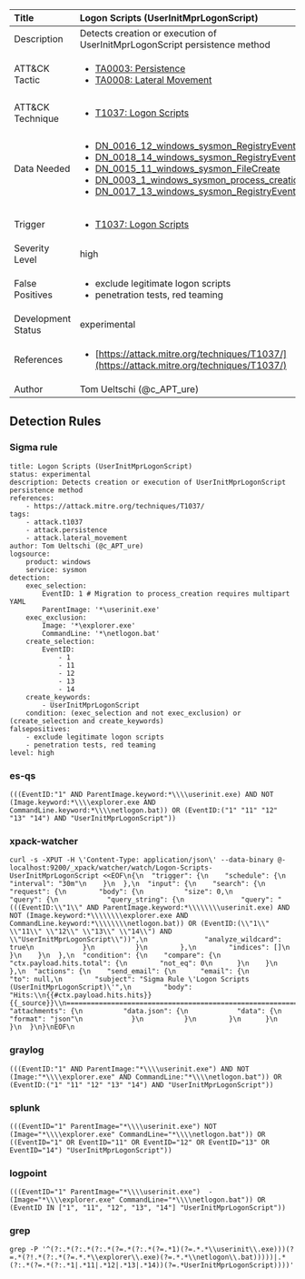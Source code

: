 | Title                | Logon Scripts (UserInitMprLogonScript)                                                                                                                                                 |
|:---------------------|:------------------------------------------------------------------------------------------------------------------------------------------------------------|
| Description          | Detects creation or execution of UserInitMprLogonScript persistence method                                                                                                                                           |
| ATT&amp;CK Tactic    | <ul><li>[TA0003: Persistence](https://attack.mitre.org/tactics/TA0003)</li><li>[TA0008: Lateral Movement](https://attack.mitre.org/tactics/TA0008)</li></ul>  |
| ATT&amp;CK Technique | <ul><li>[T1037: Logon Scripts](https://attack.mitre.org/techniques/T1037)</li></ul>                             |
| Data Needed          | <ul><li>[DN_0016_12_windows_sysmon_RegistryEvent](../Data_Needed/DN_0016_12_windows_sysmon_RegistryEvent.md)</li><li>[DN_0018_14_windows_sysmon_RegistryEvent](../Data_Needed/DN_0018_14_windows_sysmon_RegistryEvent.md)</li><li>[DN_0015_11_windows_sysmon_FileCreate](../Data_Needed/DN_0015_11_windows_sysmon_FileCreate.md)</li><li>[DN_0003_1_windows_sysmon_process_creation](../Data_Needed/DN_0003_1_windows_sysmon_process_creation.md)</li><li>[DN_0017_13_windows_sysmon_RegistryEvent](../Data_Needed/DN_0017_13_windows_sysmon_RegistryEvent.md)</li></ul>                                                         |
| Trigger              | <ul><li>[T1037: Logon Scripts](../Triggers/T1037.md)</li></ul>  |
| Severity Level       | high                                                                                                                                                 |
| False Positives      | <ul><li>exclude legitimate logon scripts</li><li>penetration tests, red teaming</li></ul>                                                                  |
| Development Status   | experimental                                                                                                                                                |
| References           | <ul><li>[https://attack.mitre.org/techniques/T1037/](https://attack.mitre.org/techniques/T1037/)</li></ul>                                                          |
| Author               | Tom Ueltschi (@c_APT_ure)                                                                                                                                                |


## Detection Rules

### Sigma rule

```
title: Logon Scripts (UserInitMprLogonScript)
status: experimental
description: Detects creation or execution of UserInitMprLogonScript persistence method
references:
    - https://attack.mitre.org/techniques/T1037/
tags:
    - attack.t1037
    - attack.persistence
    - attack.lateral_movement
author: Tom Ueltschi (@c_APT_ure)
logsource:
    product: windows
    service: sysmon
detection:
    exec_selection:
        EventID: 1 # Migration to process_creation requires multipart YAML
        ParentImage: '*\userinit.exe'
    exec_exclusion:
        Image: '*\explorer.exe'
        CommandLine: '*\netlogon.bat'
    create_selection:
        EventID:
            - 1
            - 11
            - 12
            - 13
            - 14
    create_keywords:
        - UserInitMprLogonScript
    condition: (exec_selection and not exec_exclusion) or (create_selection and create_keywords)
falsepositives:
    - exclude legitimate logon scripts
    - penetration tests, red teaming
level: high
```





### es-qs
    
```
(((EventID:"1" AND ParentImage.keyword:*\\\\userinit.exe) AND NOT (Image.keyword:*\\\\explorer.exe AND CommandLine.keyword:*\\\\netlogon.bat)) OR (EventID:("1" "11" "12" "13" "14") AND "UserInitMprLogonScript"))
```


### xpack-watcher
    
```
curl -s -XPUT -H \'Content-Type: application/json\' --data-binary @- localhost:9200/_xpack/watcher/watch/Logon-Scripts-UserInitMprLogonScript <<EOF\n{\n  "trigger": {\n    "schedule": {\n      "interval": "30m"\n    }\n  },\n  "input": {\n    "search": {\n      "request": {\n        "body": {\n          "size": 0,\n          "query": {\n            "query_string": {\n              "query": "(((EventID:\\"1\\" AND ParentImage.keyword:*\\\\\\\\userinit.exe) AND NOT (Image.keyword:*\\\\\\\\explorer.exe AND CommandLine.keyword:*\\\\\\\\netlogon.bat)) OR (EventID:(\\"1\\" \\"11\\" \\"12\\" \\"13\\" \\"14\\") AND \\"UserInitMprLogonScript\\"))",\n              "analyze_wildcard": true\n            }\n          }\n        },\n        "indices": []\n      }\n    }\n  },\n  "condition": {\n    "compare": {\n      "ctx.payload.hits.total": {\n        "not_eq": 0\n      }\n    }\n  },\n  "actions": {\n    "send_email": {\n      "email": {\n        "to": null,\n        "subject": "Sigma Rule \'Logon Scripts (UserInitMprLogonScript)\'",\n        "body": "Hits:\\n{{#ctx.payload.hits.hits}}{{_source}}\\n================================================================================\\n{{/ctx.payload.hits.hits}}",\n        "attachments": {\n          "data.json": {\n            "data": {\n              "format": "json"\n            }\n          }\n        }\n      }\n    }\n  }\n}\nEOF\n
```


### graylog
    
```
(((EventID:"1" AND ParentImage:"*\\\\userinit.exe") AND NOT (Image:"*\\\\explorer.exe" AND CommandLine:"*\\\\netlogon.bat")) OR (EventID:("1" "11" "12" "13" "14") AND "UserInitMprLogonScript"))
```


### splunk
    
```
(((EventID="1" ParentImage="*\\\\userinit.exe") NOT (Image="*\\\\explorer.exe" CommandLine="*\\\\netlogon.bat")) OR ((EventID="1" OR EventID="11" OR EventID="12" OR EventID="13" OR EventID="14") "UserInitMprLogonScript"))
```


### logpoint
    
```
(((EventID="1" ParentImage="*\\\\userinit.exe")  -(Image="*\\\\explorer.exe" CommandLine="*\\\\netlogon.bat")) OR (EventID IN ["1", "11", "12", "13", "14"] "UserInitMprLogonScript"))
```


### grep
    
```
grep -P '^(?:.*(?:.*(?:.*(?=.*(?:.*(?=.*1)(?=.*.*\\userinit\\.exe)))(?=.*(?!.*(?:.*(?=.*.*\\explorer\\.exe)(?=.*.*\\netlogon\\.bat)))))|.*(?:.*(?=.*(?:.*1|.*11|.*12|.*13|.*14))(?=.*UserInitMprLogonScript))))'
```



